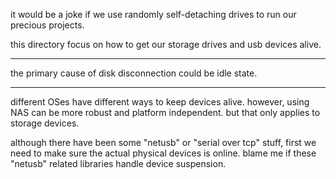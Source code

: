 it would be a joke if we use randomly self-detaching drives to run our precious projects.

this directory focus on how to get our storage drives and usb devices alive.

----

the primary cause of disk disconnection could be idle state. 

----

different OSes have different ways to keep devices alive. however, using NAS can be more robust and platform independent. but that only applies to storage devices.

although there have been some "netusb" or "serial over tcp" stuff, first we need to make sure the actual physical devices is online. blame me if these "netusb" related libraries handle device suspension.
